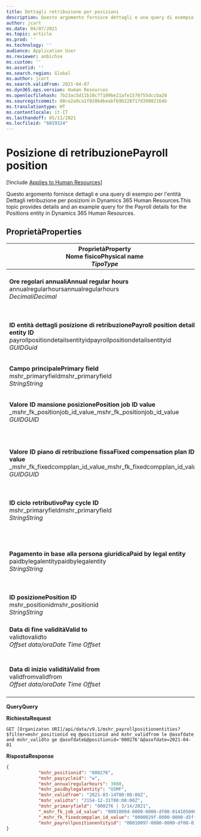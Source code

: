 ```yaml
---
title: Dettagli retribuzione per posizioni
description: Questo argomento fornisce dettagli e una query di esempio per l'entità Dettagli retribuzione per posizioni in Dynamics 365 Human Resources.
author: jcart
ms.date: 04/07/2021
ms.topic: article
ms.prod: ''
ms.technology: ''
audience: Application User
ms.reviewer: anbichse
ms.custom: ''
ms.assetid: ''
ms.search.region: Global
ms.author: jcart
ms.search.validFrom: 2021-04-07
ms.dyn365.ops.version: Human Resources
ms.openlocfilehash: 7b23ac5d11b18c77109be21afe1570755dccba20
ms.sourcegitcommit: 08ce2a9ca1f02064beabfb9b228717d39882164b
ms.translationtype: HT
ms.contentlocale: it-IT
ms.lasthandoff: 05/11/2021
ms.locfileid: "6019324"
---
```

# <a name="payroll-position"></a><span data-ttu-id="760dd-103">Posizione di retribuzione</span><span class="sxs-lookup"><span data-stu-id="760dd-103">Payroll position</span></span>

[!include [Applies to Human Resources](../includes/applies-to-hr.md)]

<span data-ttu-id="760dd-104">Questo argomento fornisce dettagli e una query di esempio per l'entità Dettagli retribuzione per posizioni in Dynamics 365 Human Resources.</span><span class="sxs-lookup"><span data-stu-id="760dd-104">This topic provides details and an example query for the Payroll details for the Positions entity in Dynamics 365 Human Resources.</span></span>

## <a name="properties"></a><span data-ttu-id="760dd-105">Proprietà</span><span class="sxs-lookup"><span data-stu-id="760dd-105">Properties</span></span>

| <span data-ttu-id="760dd-106">Proprietà</span><span class="sxs-lookup"><span data-stu-id="760dd-106">Property</span></span><br><span data-ttu-id="760dd-107">**Nome fisico**</span><span class="sxs-lookup"><span data-stu-id="760dd-107">**Physical name**</span></span><br><span data-ttu-id="760dd-108">**_Tipo_**</span><span class="sxs-lookup"><span data-stu-id="760dd-108">**_Type_**</span></span> | <span data-ttu-id="760dd-109">Utilizza</span><span class="sxs-lookup"><span data-stu-id="760dd-109">Use</span></span> | <span data-ttu-id="760dd-110">descrizione</span><span class="sxs-lookup"><span data-stu-id="760dd-110">Description</span></span> |
| --- | --- | --- |
| <span data-ttu-id="760dd-111">**Ore regolari annuali**</span><span class="sxs-lookup"><span data-stu-id="760dd-111">**Annual regular hours**</span></span><br><span data-ttu-id="760dd-112">annualregularhours</span><span class="sxs-lookup"><span data-stu-id="760dd-112">annualregularhours</span></span><br><span data-ttu-id="760dd-113">*Decimali*</span><span class="sxs-lookup"><span data-stu-id="760dd-113">*Decimal*</span></span> | <span data-ttu-id="760dd-114">Sola lettura</span><span class="sxs-lookup"><span data-stu-id="760dd-114">Read-only</span></span><br><span data-ttu-id="760dd-115">Richiesto</span><span class="sxs-lookup"><span data-stu-id="760dd-115">Required</span></span> | <span data-ttu-id="760dd-116">Ore regolari annuali definite per la posizione.</span><span class="sxs-lookup"><span data-stu-id="760dd-116">Annual regular hours defined on the position.</span></span>  |
| <span data-ttu-id="760dd-117">**ID entità dettagli posizione di retribuzione**</span><span class="sxs-lookup"><span data-stu-id="760dd-117">**Payroll position details entity ID**</span></span><br><span data-ttu-id="760dd-118">payrollpositiondetailsentityid</span><span class="sxs-lookup"><span data-stu-id="760dd-118">payrollpositiondetailsentityid</span></span><br><span data-ttu-id="760dd-119">*GUID*</span><span class="sxs-lookup"><span data-stu-id="760dd-119">*Guid*</span></span> | <span data-ttu-id="760dd-120">Richiesto</span><span class="sxs-lookup"><span data-stu-id="760dd-120">Required</span></span><br><span data-ttu-id="760dd-121">Generato dal sistema.</span><span class="sxs-lookup"><span data-stu-id="760dd-121">System generated.</span></span> | <span data-ttu-id="760dd-122">Un valore GUID generato dal sistema per identificare in modo univoco la posizione.</span><span class="sxs-lookup"><span data-stu-id="760dd-122">A system-generated GUID value to uniquely identify the position.</span></span>  |
| <span data-ttu-id="760dd-123">**Campo principale**</span><span class="sxs-lookup"><span data-stu-id="760dd-123">**Primary field**</span></span><br><span data-ttu-id="760dd-124">mshr_primaryfield</span><span class="sxs-lookup"><span data-stu-id="760dd-124">mshr_primaryfield</span></span><br><span data-ttu-id="760dd-125">*String*</span><span class="sxs-lookup"><span data-stu-id="760dd-125">*String*</span></span> | <span data-ttu-id="760dd-126">Richiesto</span><span class="sxs-lookup"><span data-stu-id="760dd-126">Required</span></span><br><span data-ttu-id="760dd-127">Generato dal sistema</span><span class="sxs-lookup"><span data-stu-id="760dd-127">System generated</span></span> |  |
| <span data-ttu-id="760dd-128">**Valore ID mansione posizione**</span><span class="sxs-lookup"><span data-stu-id="760dd-128">**Position job ID value**</span></span><br><span data-ttu-id="760dd-129">_mshr_fk_positionjob_id_value</span><span class="sxs-lookup"><span data-stu-id="760dd-129">_mshr_fk_positionjob_id_value</span></span><br><span data-ttu-id="760dd-130">*GUID*</span><span class="sxs-lookup"><span data-stu-id="760dd-130">*GUID*</span></span> | <span data-ttu-id="760dd-131">Sola lettura</span><span class="sxs-lookup"><span data-stu-id="760dd-131">Read-only</span></span><br><span data-ttu-id="760dd-132">Richiesto</span><span class="sxs-lookup"><span data-stu-id="760dd-132">Required</span></span><br><span data-ttu-id="760dd-133">Chiave esterna:mshr_PayrollPositionJobEntity of the mshr_payrollpositionjobentity</span><span class="sxs-lookup"><span data-stu-id="760dd-133">Foreign key:mshr_PayrollPositionJobEntity of the mshr_payrollpositionjobentity</span></span> |<span data-ttu-id="760dd-134">L'ID della mansione associata alla posizione.</span><span class="sxs-lookup"><span data-stu-id="760dd-134">The ID of the job associated with the position.</span></span>|
| <span data-ttu-id="760dd-135">**Valore ID piano di retribuzione fissa**</span><span class="sxs-lookup"><span data-stu-id="760dd-135">**Fixed compensation plan ID value**</span></span><br><span data-ttu-id="760dd-136">_mshr_fk_fixedcompplan_id_value</span><span class="sxs-lookup"><span data-stu-id="760dd-136">_mshr_fk_fixedcompplan_id_value</span></span><br><span data-ttu-id="760dd-137">*GUID*</span><span class="sxs-lookup"><span data-stu-id="760dd-137">*GUID*</span></span> | <span data-ttu-id="760dd-138">Sola lettura</span><span class="sxs-lookup"><span data-stu-id="760dd-138">Read-only</span></span><br><span data-ttu-id="760dd-139">Richiesto</span><span class="sxs-lookup"><span data-stu-id="760dd-139">Required</span></span><br><span data-ttu-id="760dd-140">Chiave esterna: mshr_FixedCompPlan_id of mshr_payrollfixedcompensationplanentity</span><span class="sxs-lookup"><span data-stu-id="760dd-140">Foreign key: mshr_FixedCompPlan_id of mshr_payrollfixedcompensationplanentity</span></span>  | <span data-ttu-id="760dd-141">L'ID del piano di retribuzione fissa associato alla posizione.</span><span class="sxs-lookup"><span data-stu-id="760dd-141">The ID of the fixed compensation plan associated with the position.</span></span> |
| <span data-ttu-id="760dd-142">**ID ciclo retributivo**</span><span class="sxs-lookup"><span data-stu-id="760dd-142">**Pay cycle ID**</span></span><br><span data-ttu-id="760dd-143">mshr_primaryfield</span><span class="sxs-lookup"><span data-stu-id="760dd-143">mshr_primaryfield</span></span><br><span data-ttu-id="760dd-144">*String*</span><span class="sxs-lookup"><span data-stu-id="760dd-144">*String*</span></span> | <span data-ttu-id="760dd-145">Sola lettura</span><span class="sxs-lookup"><span data-stu-id="760dd-145">Read-only</span></span><br><span data-ttu-id="760dd-146">Richiesto</span><span class="sxs-lookup"><span data-stu-id="760dd-146">Required</span></span> | <span data-ttu-id="760dd-147">Il ciclo retributivo definito per la posizione.</span><span class="sxs-lookup"><span data-stu-id="760dd-147">The pay cycle defined on the position.</span></span> |
| <span data-ttu-id="760dd-148">**Pagamento in base alla persona giuridica**</span><span class="sxs-lookup"><span data-stu-id="760dd-148">**Paid by legal entity**</span></span><br><span data-ttu-id="760dd-149">paidbylegalentity</span><span class="sxs-lookup"><span data-stu-id="760dd-149">paidbylegalentity</span></span><br><span data-ttu-id="760dd-150">*String*</span><span class="sxs-lookup"><span data-stu-id="760dd-150">*String*</span></span> | <span data-ttu-id="760dd-151">Sola lettura</span><span class="sxs-lookup"><span data-stu-id="760dd-151">Read-only</span></span><br><span data-ttu-id="760dd-152">Richiesto</span><span class="sxs-lookup"><span data-stu-id="760dd-152">Required</span></span> | <span data-ttu-id="760dd-153">La persona giuridica definita nella posizione responsabile dell'emissione del pagamento.</span><span class="sxs-lookup"><span data-stu-id="760dd-153">The legal entity defined on the positoin responsible for issuing payment.</span></span> |
| <span data-ttu-id="760dd-154">**ID posizione**</span><span class="sxs-lookup"><span data-stu-id="760dd-154">**Position ID**</span></span><br><span data-ttu-id="760dd-155">mshr_positionid</span><span class="sxs-lookup"><span data-stu-id="760dd-155">mshr_positionid</span></span><br><span data-ttu-id="760dd-156">*String*</span><span class="sxs-lookup"><span data-stu-id="760dd-156">*String*</span></span> | <span data-ttu-id="760dd-157">Sola lettura</span><span class="sxs-lookup"><span data-stu-id="760dd-157">Read-only</span></span><br><span data-ttu-id="760dd-158">Richiesto</span><span class="sxs-lookup"><span data-stu-id="760dd-158">Required</span></span> | <span data-ttu-id="760dd-159">L'ID della posizione.</span><span class="sxs-lookup"><span data-stu-id="760dd-159">The ID of the position.</span></span> |
| <span data-ttu-id="760dd-160">**Data di fine validità**</span><span class="sxs-lookup"><span data-stu-id="760dd-160">**Valid to**</span></span><br><span data-ttu-id="760dd-161">validto</span><span class="sxs-lookup"><span data-stu-id="760dd-161">validto</span></span><br><span data-ttu-id="760dd-162">*Offset data/ora*</span><span class="sxs-lookup"><span data-stu-id="760dd-162">*Date Time Offset*</span></span> | <span data-ttu-id="760dd-163">Sola lettura</span><span class="sxs-lookup"><span data-stu-id="760dd-163">Read-only</span></span><br><span data-ttu-id="760dd-164">Richiesto</span><span class="sxs-lookup"><span data-stu-id="760dd-164">Required</span></span> |<span data-ttu-id="760dd-165">La data di inizio validità dei dettagli della posizione.</span><span class="sxs-lookup"><span data-stu-id="760dd-165">The date the position details are valid from.</span></span>  |
| <span data-ttu-id="760dd-166">**Data di inizio validità**</span><span class="sxs-lookup"><span data-stu-id="760dd-166">**Valid from**</span></span><br><span data-ttu-id="760dd-167">validfrom</span><span class="sxs-lookup"><span data-stu-id="760dd-167">validfrom</span></span><br><span data-ttu-id="760dd-168">*Offset data/ora*</span><span class="sxs-lookup"><span data-stu-id="760dd-168">*Date Time Offset*</span></span> | <span data-ttu-id="760dd-169">Sola lettura</span><span class="sxs-lookup"><span data-stu-id="760dd-169">Read-only</span></span><br><span data-ttu-id="760dd-170">Richiesto</span><span class="sxs-lookup"><span data-stu-id="760dd-170">Required</span></span> |<span data-ttu-id="760dd-171">La data di fine validità dei dettagli della posizione.</span><span class="sxs-lookup"><span data-stu-id="760dd-171">The date the position details are valid to.</span></span>  |

<span data-ttu-id="760dd-172">**Query**</span><span class="sxs-lookup"><span data-stu-id="760dd-172">**Query**</span></span>

<span data-ttu-id="760dd-173">**Richiesta**</span><span class="sxs-lookup"><span data-stu-id="760dd-173">**Request**</span></span>

```http
GET [Organizaton URI]/api/data/v9.1/mshr_payrollpositionentities?$filter=mshr_positionid eq @positionid and mshr_validfrom le @asofdate and mshr_validto ge @asofdate&@positionid='000276'&@asofdate=2021-04-01
```

<span data-ttu-id="760dd-174">**Risposta**</span><span class="sxs-lookup"><span data-stu-id="760dd-174">**Response**</span></span>

```json
{
            "mshr_positionid": "000276",
            "mshr_paycycleid": "w",
            "mshr_annualregularhours": 3000,
            "mshr_paidbylegalentity": "USMF",
            "mshr_validfrom": "2021-03-14T00:00:00Z",
            "mshr_validto": "2154-12-31T00:00:00Z",
            "mshr_primaryfield": "000276 | 3/14/2021",
            "_mshr_fk_job_id_value": "00010094-0000-0000-df00-014105000000",
            "_mshr_fk_fixedcompplan_id_value": "0000029f-0000-0000-d5ff-004105000000",
            "mshr_payrollpositionentityid": "00010097-0000-0000-df00-014105000000"
}
```
